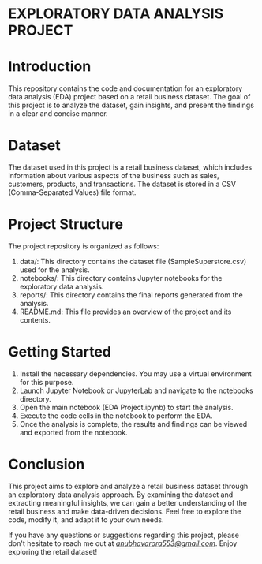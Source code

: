 # EXPLORATORY DATA ANALYSIS PROJECT

# Introduction
This repository contains the code and documentation for an exploratory data analysis (EDA) project based on a retail business dataset. 
The goal of this project is to analyze the dataset, gain insights, and present the findings in a clear and concise manner.

# Dataset
The dataset used in this project is a retail business dataset, which includes information about various aspects of the business such as sales, customers, products, and transactions. 
The dataset is stored in a CSV (Comma-Separated Values) file format.

# Project Structure
The project repository is organized as follows:
1. data/: This directory contains the dataset file (SampleSuperstore.csv) used for the analysis.
2. notebooks/: This directory contains Jupyter notebooks for the exploratory data analysis.
3. reports/: This directory contains the final reports generated from the analysis.
4. README.md: This file provides an overview of the project and its contents.

# Getting Started
1. Install the necessary dependencies. You may use a virtual environment for this purpose.
2. Launch Jupyter Notebook or JupyterLab and navigate to the notebooks directory.
3. Open the main notebook (EDA Project.ipynb) to start the analysis.
4. Execute the code cells in the notebook to perform the EDA.
5. Once the analysis is complete, the results and findings can be viewed and exported from the notebook.

# Conclusion
This project aims to explore and analyze a retail business dataset through an exploratory data analysis approach. 
By examining the dataset and extracting meaningful insights, we can gain a better understanding of the retail business and make data-driven decisions. Feel free to explore the code, modify it, and adapt it to your own needs.

If you have any questions or suggestions regarding this project, please don't hesitate to reach me out at *anubhavarora553@gmail.com*. Enjoy exploring the retail dataset!
